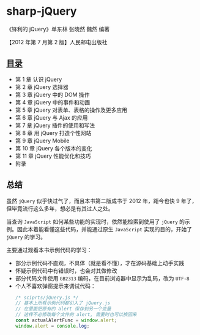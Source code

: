 # sharp-jQuery

《锋利的 jQuery》单东林  张晓然  魏然  编著

【2012 年第 7 月第 2 版】人民邮电出版社

## [目录](http://fantasy-q.github.io/sharp-jQuery)

- 第 1 章   认识 jQuery
- 第 2 章   jQuery 选择器
- 第 3 章   jQuery 中的 DOM 操作
- 第 4 章   jQuery 中的事件和动画
- 第 5 章   jQuery 对表单、表格的操作及更多应用
- 第 6 章   jQuery 与 Ajax 的应用
- 第 7 章   jQuery 插件的使用和写法
- 第 8 章   用 jQuery 打造个性网站
- 第 9 章   jQuery Mobile
- 第 10 章  jQuery 各个版本的变化
- 第 11 章  jQuery 性能优化和技巧
- 附录

## 总结

虽然 `jQuery` 似乎快过气了，而且本书第二版成书于 2012 年，距今也快 9 年了，但毕竟流行这么多年，想必是有其过人之处。

当查询 `JavaScript` 如何某些功能的实现时，依然能检索到使用了 `jQuery` 的示例。因此本着能看懂这些代码，并能通过原生 `JavaScript` 实现的目的，开始了 `jQuery` 的学习。

主要通过观看本书示例代码的学习：
- 部分示例代码不直观，不具体（就是看不懂），才在源码基础上动手实践
- 怀疑示例代码中有错误时，也会对其做修改
- 部分代码文件使用 `GB2313` 编码，在目前浏览器中显示为乱码，改为 `UTF-8`
- 个人不喜欢弹窗提示来调试代码：
  ```js
  /* sciprts/jQuery.js */
  // 基本上所有示例代码都引入了 jQuery.js
  // 在里面把原有的 alert 保存到另一个变量
  // 这样不必修改每个文件的 alert, 需要时也可以换回来
  const actualAlertFunc = window.alert;
  window.alert = console.log;
  ```

